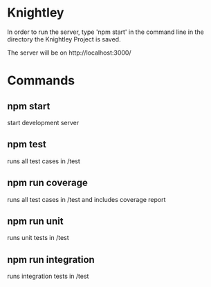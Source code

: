 # Knightley

In order to run the server, type 'npm start' in the command line
in the directory the Knightley Project is saved.

The server will be on http://localhost:3000/

# Commands
## npm start
start development server

## npm test 
runs all test cases in /test

## npm run coverage 
runs all test cases in /test and includes coverage report

## npm run unit
runs unit tests in /test

## npm run integration 
runs integration tests in /test
